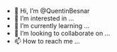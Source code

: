 - 👋 Hi, I’m @QuentinBesnar
- 👀 I’m interested in ...
- 🌱 I’m currently learning ...
- 💞️ I’m looking to collaborate on ...
- 📫 How to reach me ...

<!---
QuentinBesnar/QuentinBesnar is a ✨ special ✨ repository because its `README.md` (this file) appears on your GitHub profile.
You can click the Preview link to take a look at your changes.
--->
